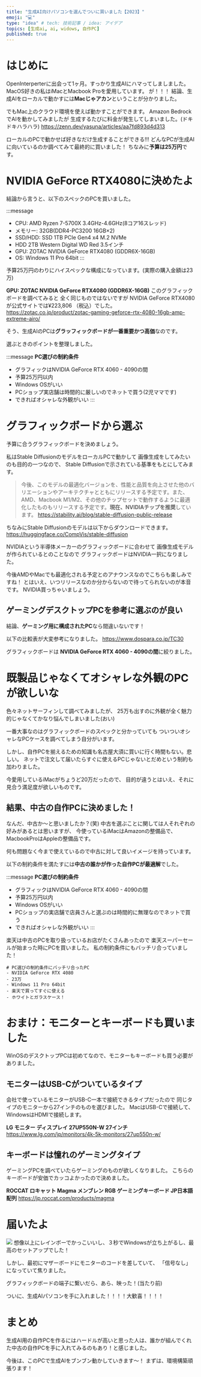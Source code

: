 ```yaml
---
title: "生成AI向けパソコンを選んでついに買いました【2023】"
emoji: "💻"
type: "idea" # tech: 技術記事 / idea: アイデア
topics: [生成ai, ai, widows, 自作PC]
published: true
---
```

# はじめに
OpenInterperterに出会って1ヶ月。すっかり生成AIにハマってしましました。
MacOS好きの私はiMacとMacbook Proを愛用しています。
が！！！
結論、生成AIをローカルで動かすには**Macじゃアカン**ということが分かりました。

でもMac上のクラウド環境を使えば動かすことができます。
Amazon BedrockでAIを動かしてみましたが
生成するたびに料金が発生してしまいました。(ドキドキハラハラ)
https://zenn.dev/yasuna/articles/aa7fd893d4d313

ローカルのPCで動かせば好きなだけ生成することができる!!!
どんなPCが生成AIに向いているのか調べてみて最終的に買いました！
ちなみに**予算は25万円**です。

# NVIDIA GeForce RTX4080に決めたよ
結論から言うと、以下のスペックのPCを買いました。

:::message
- CPU:	AMD Ryzen 7-5700X 3.4GHz-4.6GHz(8コア16スレッド)
- メモリー:	32GB(DDR4-PC3200 16GB×2)
- SSD/HDD:	SSD 1TB PCIe Gen4 x4 M.2 NVMe
- HDD 2TB Western Digital WD Red 3.5インチ
- GPU:	ZOTAC NVIDIA GeForce RTX4080 (GDDR6X-16GB)
- OS:	Windows 11 Pro 64bit
:::

予算25万円のわりにハイスペックな構成になっています。(実際の購入金額は23万)

**GPU:	ZOTAC NVIDIA GeForce RTX4080 (GDDR6X-16GB)**
このグラフィックボードを調べてみると
全く同じものではないですが
NVIDIA GeForce RTX4080が公式サイトでは¥223,806 （税込）でした。
https://zotac.co.jp/product/zotac-gaming-geforce-rtx-4080-16gb-amp-extreme-airo/

そう、生成AIのPCは**グラッフィックボードが一番重要かつ高価**なのです。

選ぶときのポイントを整理しました。

:::message
**PC選びの制約条件**
- グラフィックはNVIDIA GeForce RTX 4060 - 4090の間
- 予算25万円以内
- Windows OSがいい
- PCショップ実店舗は時間的に厳しいのでネットで買う(2児ママです)
- できればオシャレな外観がいい
:::

# グラフィックボードから選ぶ
予算に合うグラフィックボードを決めましょう。

私はStable DiffusionのモデルをローカルPCで動かして
画像生成をしてみたいのも目的の一つなので、
Stable Diffusionで示されている基準をもとにしてみます。

>今後、このモデルの最適化バージョンを、性能と品質を向上させた他のバリエーションやアーキテクチャとともにリリースする予定です。また、AMD、Macbook M1/M2、その他のチップセットで動作するように最適化したものもリリースする予定です。**現在、NVIDIAチップを推奨**しています。
https://stability.ai/blog/stable-diffusion-public-release

ちなみにStable Diffusionのモデルは以下からダウンロードできます。
https://huggingface.co/CompVis/stable-diffusion

NVIDIAという半導体メーカーのグラフィックボードに合わせて
画像生成モデルが作られているとのことなので
グラフィックボードはNVIDIA一択になりました。

今後AMDやMacでも最適化される予定とのアナウンスなのでこちらも楽しみですね！
とはいえ、いつリリースなのか分からないので待ってられないのが本音です。
NVIDIA買っちゃいましょう。

## ゲーミングデスクトップPCを参考に選ぶのが良い
結論、**ゲーミング用に構成されたPC**なら間違いないです！

以下の比較表が大変参考になりました。
https://www.dospara.co.jp/TC30

グラフィックボードは
**NVIDIA GeForce RTX 4060 - 4090の間**に絞りました。

# 既製品じゃなくてオシャレな外観のPCが欲しいな
色々ネットサーフィンして調べてみましたが、
25万も出すのに外観が全く魅力的じゃなくてかなり悩んでしまいました(おい)

一番大事なのはグラフィックボードのスペックと分かっていても
ついついオシャレなPCケースを調べてしまう自分がいます。

しかし、自作PCを揃えるための知識も名古屋大須に買いに行く時間もない。悲しい。
ネットで注文して届いたらすぐに使えるPCじゃないとだめという制約も加わりました。

今愛用しているiMacがちょうど20万だったので、
目的が違うとはいえ、それに見合う満足度が欲しいものです。

## 結果、中古の自作PCに決めました！
なんだ、中古か〜と思いましたか？(笑)
中古を選ぶことに関しては人それぞれの好みがあるとは思いますが、
今使っているiMacはAmazonの整備品で、
MacbookProはAppleの整備品です。

何も問題なく今まで使えているので中古に対して良いイメージを持っています。

以下の制約条件を満たすには**中古の誰かが作った自作PCが最適解**でした。

:::message
**PC選びの制約条件**
- グラフィックはNVIDIA GeForce RTX 4060 - 4090の間
- 予算25万円以内
- Windows OSがいい
- PCショップの実店舗で店員さんと選ぶのは時間的に無理なのでネットで買う
- できればオシャレな外観がいい
:::

楽天は中古のPCを取り扱っているお店がたくさんあったので
楽天スーパーセールが始まった時にPCを買いました。
私の制約条件にもバッチリ合っていました！

```
# PC選びの制約条件にバッチリ合ったPC
- NVIDIA GeForce RTX 4080
- 23万
- Windows 11 Pro 64bit
- 楽天で買ってすぐに使える
- ホワイトとガラスケース！
```
# おまけ：モニターとキーボードも買いました
WinOSのデスクトップPCは初めてなので、モニターもキーボードも買う必要がありました。

## モニターはUSB-Cがついているタイプ
会社で使っているモニターがUSB-C一本で接続できるタイプだったので
同じタイプのモニターから27インチのものを選びました。
MacはUSB-Cで接続して、WindowsはHDMIで接続します。

**LG モニター ディスプレイ 27UP550N-W 27インチ**
https://www.lg.com/jp/monitors/4k-5k-monitors/27up550n-w/

## キーボードは憧れのゲーミングタイプ
ゲーミングPCを調べていたらゲーミングのものが欲しくなりました。
こちらのキーボードが安価でカッコよかったので決めました。

**ROCCAT ロキャット Magma メンブレン RGB ゲーミングキーボード JP日本語配列**
https://jp.roccat.com/products/magma

# 届いたよ
![](https://storage.googleapis.com/zenn-user-upload/d03c67db31f7-20231019.jpg)
想像以上にレインボーでかっこいいし、３秒でWindowsが立ち上がるし、最高のセットアップでした！

しかし、最初にマザーボードにモニターのコードを差していて、
「信号なし」になっていて焦りました。

グラフィックボードの端子に繋いだら、あら、映った！(当たり前)

ついに、生成AIパソコンを手に入れました！！！！大歓喜！！！！

# まとめ
生成AI用の自作PCを作るにはハードルが高いと思った人は、誰かが組んでくれた中古の自作PCを手に入れてみるのもあり！と感じました。

今後は、このPCで生成AIをブンブン動かしていきます〜！
まずは、環境構築頑張ります！
